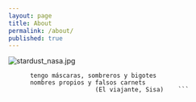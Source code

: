 ```yaml
---
layout: page
title: About
permalink: /about/
published: true
---
```


![stardust_nasa.jpg]({{site.baseurl}}/images/stardust_nasa.jpg)

  ```   represento lo que no se puede ver 
        tengo máscaras, sombreros y bigotes 
        nombres propios y falsos carnets
                          (El viajante, Sisa)    ```
